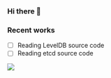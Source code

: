 ### Hi there 👋

### Recent works
- [ ] Reading LevelDB source code
- [ ] Reading etcd source code 

<img src="https://github-readme-stats.vercel.app/api?username=gitccl&show_icons=true&icon_color=CE1D2D&text_color=718096&bg_color=ffffff" />


